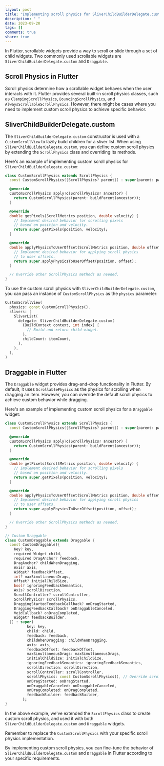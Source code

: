 ```yaml
---
layout: post
title: "Implementing scroll physics for SliverChildBuilderDelegate.custom and Draggable in Flutter"
description: " "
date: 2023-09-20
tags: []
comments: true
share: true
---
```


In Flutter, scrollable widgets provide a way to scroll or slide through a set of child widgets. Two commonly used scrollable widgets are `SliverChildBuilderDelegate.custom` and `Draggable`.

## Scroll Physics in Flutter

Scroll physics determine how a scrollable widget behaves when the user interacts with it. Flutter provides several built-in scroll physics classes, such as `ClampingScrollPhysics`, `BouncingScrollPhysics`, and `AlwaysScrollableScrollPhysics`. However, there might be cases where you need to implement custom scroll physics to achieve specific behavior.

## SliverChildBuilderDelegate.custom

The `SliverChildBuilderDelegate.custom` constructor is used with a `CustomScrollView` to lazily build children for a sliver list. When using `SliverChildBuilderDelegate.custom`, you can define custom scroll physics by extending the `ScrollPhysics` class and overriding its methods.

Here's an example of implementing custom scroll physics for `SliverChildBuilderDelegate.custom`:

```dart
class CustomScrollPhysics extends ScrollPhysics {
  const CustomScrollPhysics({ScrollPhysics? parent}) : super(parent: parent);

  @override
  CustomScrollPhysics applyTo(ScrollPhysics? ancestor) {
    return CustomScrollPhysics(parent: buildParent(ancestor));
  }

  @override
  double getPixels(ScrollMetrics position, double velocity) {
    // Implement desired behavior for scrolling pixels
    // based on position and velocity.
    return super.getPixels(position, velocity);
  }

  @override
  double applyPhysicsToUserOffset(ScrollMetrics position, double offset) {
    // Implement desired behavior for applying scroll physics
    // to user offsets.
    return super.applyPhysicsToUserOffset(position, offset);
  }

  // Override other ScrollPhysics methods as needed.
}
```

To use the custom scroll physics with `SliverChildBuilderDelegate.custom`, you can pass an instance of `CustomScrollPhysics` as the `physics` parameter:

```dart
CustomScrollView(
  physics: const CustomScrollPhysics(),
  slivers: [
    SliverList(
      delegate: SliverChildBuilderDelegate.custom(
        (BuildContext context, int index) {
          // Build and return child widget.
        },
        childCount: itemCount,
      ),
    ),
  ],
)
```

## Draggable in Flutter

The `Draggable` widget provides drag-and-drop functionality in Flutter. By default, it uses `ScrollablePhysics` as the physics for scrolling when dragging an item. However, you can override the default scroll physics to achieve custom behavior while dragging.

Here's an example of implementing custom scroll physics for a `Draggable` widget:

```dart
class CustomScrollPhysics extends ScrollPhysics {
  const CustomScrollPhysics({ScrollPhysics? parent}) : super(parent: parent);

  @override
  CustomScrollPhysics applyTo(ScrollPhysics? ancestor) {
    return CustomScrollPhysics(parent: buildParent(ancestor));
  }

  @override
  double getPixels(ScrollMetrics position, double velocity) {
    // Implement desired behavior for scrolling pixels
    // based on position and velocity.
    return super.getPixels(position, velocity);
  }

  @override
  double applyPhysicsToUserOffset(ScrollMetrics position, double offset) {
    // Implement desired behavior for applying scroll physics
    // to user offsets.
    return super.applyPhysicsToUserOffset(position, offset);
  }

  // Override other ScrollPhysics methods as needed.
}

// Custom Draggable
class CustomDraggable extends Draggable {
  const CustomDraggable({
    Key? key,
    required Widget child,
    required DragAnchor? feedback,
    DragAnchor? childWhenDragging,
    Axis? axis,
    Widget? feedbackOffset,
    int? maxSimultaneousDrags,
    Offset? initialChildSize,
    bool? ignoringFeedbackSemantics,
    Axis? scrollDirection,
    ScrollController? scrollController,
    ScrollPhysics? scrollPhysics,
    DraggingStartedFeedbackCallback? onDragStarted,
    DraggingFeedbackCallback? onDraggableCanceled,
    VoidCallback? onDragCompleted,
    Widget? feedbackBuilder,
  }) : super(
          key: key,
          child: child,
          feedback: feedback,
          childWhenDragging: childWhenDragging,
          axis: axis,
          feedbackOffset: feedbackOffset,
          maxSimultaneousDrags: maxSimultaneousDrags,
          initialChildSize: initialChildSize,
          ignoringFeedbackSemantics: ignoringFeedbackSemantics,
          scrollDirection: scrollDirection,
          scrollController: scrollController,
          scrollPhysics: const CustomScrollPhysics(), // Override scroll physics
          onDragStarted: onDragStarted,
          onDraggableCanceled: onDraggableCanceled,
          onDragCompleted: onDragCompleted,
          feedbackBuilder: feedbackBuilder,
        );
}

```

In the above example, we've extended the `ScrollPhysics` class to create custom scroll physics, and used it with both `SliverChildBuilderDelegate.custom` and `Draggable` widgets.

Remember to replace the `CustomScrollPhysics` with your specific scroll physics implementation.

By implementing custom scroll physics, you can fine-tune the behavior of `SliverChildBuilderDelegate.custom` and `Draggable` in Flutter according to your specific requirements.